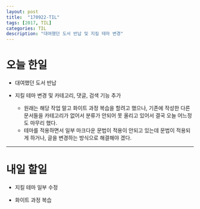 ```yaml
---
layout: post
title:  "170922-TIL"
tags: [2017, TIL]
categories: TIL
description: "대여했던 도서 반납 및 지킬 테마 변경"
---
```


오늘 한일
========

- 대여했던 도서 반납

- 지킬 테마 변경 및 카테고리, 댓글, 검색 기능 추가  
  - 원래는 해당 작업 말고 화이트 과정 복습을 할려고 했으나, 기존에 작성한 다른 문서들을 카테고리가 없어서 분류가 안되어 못 올리고 있어서 결국 오늘 어느정도 마무리 했다.
  - 테마를 적용하면서 일부 마크다운 문법이 적용이 안되고 있는데 문법이 적용되게 하거나, 글을 변경하는 방식으로 해결해야 겠다.

---
내일 할일
========

- 지킬 테마 일부 수정

- 화이트 과정 복습
